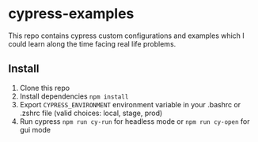 # cypress-examples

This repo contains cypress custom configurations and examples which I could learn along the time facing real life problems.


## Install

1. Clone this repo
2. Install dependencies `npm install`
3. Export `CYPRESS_ENVIRONMENT` environment variable in your .bashrc or .zshrc file (valid choices: local, stage, prod)
4. Run cypress `npm run cy-run` for headless mode or `npm run cy-open` for gui mode
